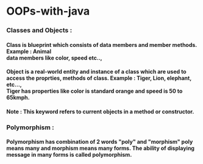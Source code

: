 # OOPs-with-java

### Classes and Objects :
#### Class is blueprint which consists of data members and member methods. Example : Animal<br>data members like color, speed etc..,
#### Object is a real-world entity and instance of a class which are used to access the proprties, methods of class. Example : Tiger, Lion, elephant, etc...,<br>Tiger has properties like color is standard orange and speed is 50 to 65kmph.
#### Note : **This** keyword refers to current objects in a method or constructor.

### Polymorphism :
#### Polymorphism has combination of 2 words "poly" and "morphism" poly means many and morphism means many forms. The ability of displaying message in many forms is called polymorphism.

